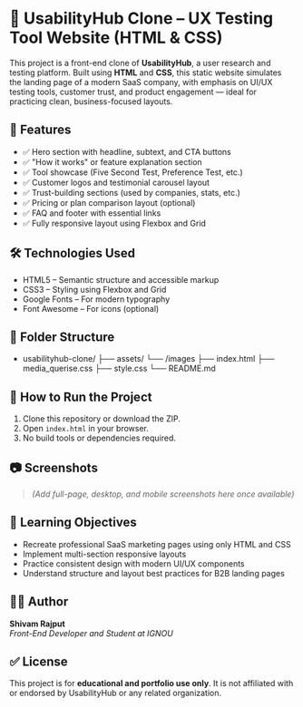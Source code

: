 # 🧪 UsabilityHub Clone – UX Testing Tool Website (HTML & CSS)

This project is a front-end clone of **UsabilityHub**, a user research and testing platform. Built using **HTML** and **CSS**, this static website simulates the landing page of a modern SaaS company, with emphasis on UI/UX testing tools, customer trust, and product engagement — ideal for practicing clean, business-focused layouts.

## 📌 Features

- ✅ Hero section with headline, subtext, and CTA buttons
- ✅ "How it works" or feature explanation section
- ✅ Tool showcase (Five Second Test, Preference Test, etc.)
- ✅ Customer logos and testimonial carousel layout
- ✅ Trust-building sections (used by companies, stats, etc.)
- ✅ Pricing or plan comparison layout (optional)
- ✅ FAQ and footer with essential links
- ✅ Fully responsive layout using Flexbox and Grid

## 🛠️ Technologies Used

- HTML5 – Semantic structure and accessible markup  
- CSS3 – Styling using Flexbox and Grid  
- Google Fonts – For modern typography  
- Font Awesome – For icons (optional)

## 📂 Folder Structure

- usabilityhub-clone/
  ├── assets/
      └── /images
  ├── index.html
  ├── media_querise.css
  ├── style.css
  └── README.md



## 🚀 How to Run the Project

1. Clone this repository or download the ZIP.
2. Open `index.html` in your browser.
3. No build tools or dependencies required.

## 📷 Screenshots

> *(Add full-page, desktop, and mobile screenshots here once available)*

## 📖 Learning Objectives

- Recreate professional SaaS marketing pages using only HTML and CSS
- Implement multi-section responsive layouts
- Practice consistent design with modern UI/UX components
- Understand structure and layout best practices for B2B landing pages

## 🙋‍♂️ Author

**Shivam Rajput**  
*Front-End Developer and Student at IGNOU*

## ✅ License

This project is for **educational and portfolio use only**. It is not affiliated with or endorsed by UsabilityHub or any related organization.
